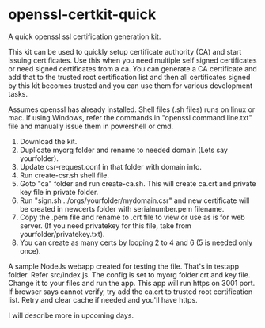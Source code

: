 # openssl-certkit-quick
A quick openssl ssl certification generation kit.

This kit can be used to quickly setup certificate authority (CA) and start issuing certificates. Use this when you need multiple self signed certificates or need signed certificates from a ca. You can generate a CA certificate and add that to the trusted root certification list and then all certificates signed by this kit becomes trusted and you can use them for various development tasks.

Assumes openssl has already installed. Shell files (.sh files) runs on linux or mac. If using Windows, refer the commands in "openssl command line.txt" file and manually issue them in powershell or cmd.

1. Download the kit.
2. Duplicate myorg folder and rename to needed domain (Lets say yourfolder).
3. Update csr-request.conf in that folder with domain info.
4. Run create-csr.sh shell file.
5. Goto "ca" folder and run create-ca.sh. This will create ca.crt and private key file in private folder.
6. Run "sign.sh ../orgs/yourfolder/mydomain.csr" and new certificate will be created in newcerts folder with serialnumber.pem filename.
7. Copy the .pem file and rename to .crt file to view or use as is for web server. (If you need privatekey for this file, take from yourfolder/privatekey.txt).
8. You can create as many certs by looping 2 to 4 and 6 (5 is needed only once).

A sample NodeJs webapp created for testing the file. That's in testapp folder. Refer src/index.js. The config is set to myorg folder crt and key file. Change it to your files and run the app. This app will run https on 3001 port. If browser says cannot verify, try add the ca.crt to trusted root certification list. Retry and clear cache if needed and you'll have https.

I will describe more in upcoming days.
